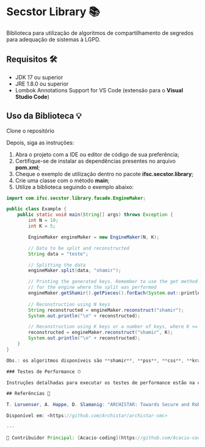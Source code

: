 # Secstor Library 📚

Biblioteca para utilização de algoritmos de compartilhamento de segredos para adequação de sistemas à LGPD.

## Requisitos 🛠

- JDK 17 ou superior
- JRE 1.8.0 ou superior
- Lombok Annotations Support for VS Code (extensão para o **Visual Studio Code**)

## Uso da Biblioteca 💡

Clone o repositório

Depois, siga as instruções:

1. Abra o projeto com a IDE ou editor de código de sua preferência;
2. Certifique-se de instalar as dependências presentes no arquivo **pom.xml**;
3. Cheque o exemplo de utilização dentro no pacote **ifsc.secstor.library**;
4. Crie uma classe com o método **main**;
5. Utilize a biblioteca seguindo o exemplo abaixo:

```java
import com.ifsc.secstor.library.facade.EngineMaker;

public class Example {
    public static void main(String[] args) throws Exception {
        int N = 10;
        int K = 5;

        EngineMaker engineMaker = new EngineMaker(N, K);

        // Data to be split and reconstructed
        String data = "teste";

        // Splitting the data
        engineMaker.split(data, "shamir");

        // Printing the generated keys. Remember to use the get method 
        // for the engine where the split was performed
        engineMaker.getShamir().getPieces().forEach(System.out::println);
        
        // Reconstruction using N keys
        String reconstructed = engineMaker.reconstruct("shamir");
        System.out.println("\n" + reconstructed);

        // Reconstruction using K keys or a number of keys, where K <= number of keys <= N
        reconstructed = engineMaker.reconstruct("shamir", K);
        System.out.println("\n" + reconstructed);
    }
}

Obs.: os algoritmos disponíveis são **shamir**, **pss**, **css**, **krawczyk** e **pvss**, as classes dentro do pacote **ifsc.secstor.library.facade** estão documentadas seguindo os padrões do **javadoc**.

### Testes de Performance ⏱

Instruções detalhadas para executar os testes de performance estão na classe **OneByOneTest.java** e no arquivo **timing-test-runner.sh**

## Referências 📖

T. Loruenser, A. Happe, D. Slamanig: "ARCHISTAR: Towards Secure and Robust Cloud Based Data Sharing"; Vortrag: Cloud Computing Technology and Science (CloudCom), 2015, Vancouver, Canada; 30.11.2015 - 03.12.2015; in: "CloudCom 2015", IEEE, (2016), S. 371 - 378.

Disponível em: <https://github.com/Archistar/archistar-smc>

---

🌟 Contribuidor Principal: [Acacio-coding](https://github.com/Acacio-coding/Secstor-library)
